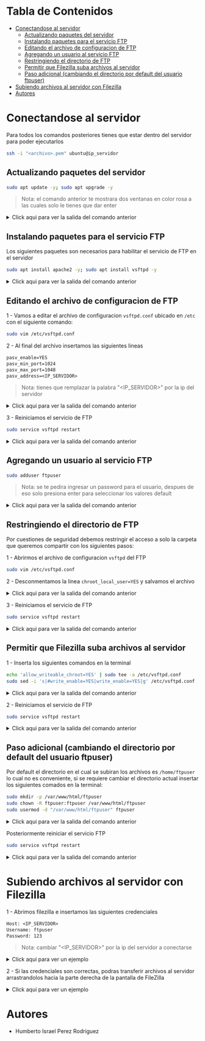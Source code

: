 # Tabla de Contenidos

- [Conectandose al servidor](#conectandose-al-servidor)
    - [Actualizando paquetes del servidor](#actualizando-paquetes-del-servidor)
    - [Instalando paquetes para el servicio FTP](#instalando-paquetes-para-el-servicio-ftp)
    - [Editando el archivo de configuracion de FTP](#editando-el-archivo-de-configuracion-de-ftp)
    - [Agregando un usuario al servicio FTP](#agregando-un-usuario-al-servicio-ftp)
    - [Restringiendo el directorio de FTP](#restringiendo-el-directorio-de-ftp)
    - [Permitir que Filezilla suba archivos al servidor](#permitir-que-filezilla-suba-archivos-al-servidor)
    - [Paso adicional (cambiando el directorio por default del usuario ftpuser)](#paso-adicional-cambiando-el-directorio-por-default-del-usuario-ftpuser)
- [Subiendo archivos al servidor con Filezilla](#subiendo-archivos-al-servidor-con-filezilla)
- [Autores](#autores)

# Conectandose al servidor

Para todos los comandos posteriores tienes que estar dentro del servidor para poder ejecutarlos

````bash
ssh -i "<archivo>.pem" ubuntu@ip_servidor
````

## Actualizando paquetes del servidor

````bash
sudo apt update -y; sudo apt upgrade -y
````

> Nota: el comando anterior te mostrara dos ventanas en color rosa a las cuales solo le tienes que dar
> enter 

<details>
  <summary>Click aqui para ver la salida del comando anterior</summary>
  
  > Esta es la primera ventana que se mostrara
  
  ![update_conf_1](aassets/img/update_conf_1.png)
  
  
  > Esta es la segunda ventana que se mostrara
  
  ![update_conf_2](aassets/img/update_conf_2.png)

</details>

## Instalando paquetes para el servicio FTP

Los siguientes paquetes son necesarios para habilitar el servicio de FTP en el servidor

````bash
sudo apt install apache2 -y; sudo apt install vsftpd -y
````

<details>
  <summary>Click aqui para ver la salida del comando anterior</summary>
  
  ![install_ftp_packages](aassets/img/install_ftp_packages.png)
  
</details>

## Editando el archivo de configuracion de FTP

1 - Vamos a editar el archivo de configuracion `vsftpd.conf` ubicado en `/etc` con el siguiente comando:

````bash
sudo vim /etc/vsftpd.conf
````

2 - Al final del archivo insertamos las siguientes lineas

````text
pasv_enable=YES
pasv_min_port=1024
pasv_max_port=1048
pasv_address=<IP_SERVIDOR>
````

> Nota: tienes que remplazar la palabra "<IP_SERVIDOR>" por la ip del servidor


<details>
  <summary>Click aqui para ver la salida del comando anterior</summary>
  
  ![end_lines](aassets/img/end_lines.png)
  
</details>

3 - Reiniciamos el servicio de FTP

````bash
sudo service vsftpd restart
````

<details>
  <summary>Click aqui para ver la salida del comando anterior</summary>
  
  ![restart_ftp_service](aassets/img/restart_ftp_service.png)
  
</details>

## Agregando un usuario al servicio FTP

````bash
sudo adduser ftpuser
````

> Nota: se te pedira ingresar un password para el usuario, despues de eso solo presiona enter para seleccionar los valores
> default 


<details>
  <summary>Click aqui para ver la salida del comando anterior</summary>
  
  ![add_user](aassets/img/add_user.png)
  
</details>

## Restringiendo el directorio de FTP

Por cuestiones de seguridad debemos restringir el acceso a solo la carpeta que queremos compartir con los siguientes pasos:

1 - Abrirmos el archivo de configuracion `vsftpd` del FTP

````bash
sudo vim /etc/vsftpd.conf
````

2 - Desconmentamos la linea `chroot_local_user=YES` y salvamos el archivo

<details>
  <summary>Click aqui para ver la salida del comando anterior</summary>
  
  ![chroot_local_user](aassets/img/chroot_local_user.png)
  
</details>


3 - Reiniciamos el servicio de FTP

````bash
sudo service vsftpd restart
````

<details>
  <summary>Click aqui para ver la salida del comando anterior</summary>
  
  ![restart_ftp_service](aassets/img/restart_ftp_service.png)
  
</details>

## Permitir que Filezilla suba archivos al servidor

1 - Inserta los siguientes comandos en la terminal

````bash
echo 'allow_writeable_chroot=YES' | sudo tee -a /etc/vsftpd.conf
sudo sed -i 's|#write_enable=YES|write_enable=YES|g' /etc/vsftpd.conf
````

<details>
  <summary>Click aqui para ver la salida del comando anterior</summary>
  
  ![allow_filezilla](aassets/img/allow_filezilla.png)
  
</details>


2 - Reiniciamos el servicio de FTP

````bash
sudo service vsftpd restart
````

<details>
  <summary>Click aqui para ver la salida del comando anterior</summary>
  
  ![restart_ftp_service](aassets/img/restart_ftp_service.png)
  
</details>


## Paso adicional (cambiando el directorio por default del usuario ftpuser)

Por default el directorio en el cual se subiran los archivos es `/home/ftpuser` lo cual no es conveniente,
si se requiere cambiar el directorio actual insertar los siguientes comados en la terminal:

````bash
sudo mkdir -p /var/www/html/ftpuser
sudo chown -R ftpuser:ftpuser /var/www/html/ftpuser
sudo usermod -d "/var/www/html/ftpuser" ftpuser
````

<details>
  <summary>Click aqui para ver la salida del comando anterior</summary>
  
  ![change_dir_ftp_user](aassets/img/change_dir_ftp_user.png)
  
</details>


Posteriormente reiniciar el servicio FTP

````bash
sudo service vsftpd restart
````

<details>
  <summary>Click aqui para ver la salida del comando anterior</summary>
  
  ![restart_ftp_service](aassets/img/restart_ftp_service.png)
  
</details>

# Subiendo archivos al servidor con Filezilla

1 - Abrimos filezilla e insertamos las siguientes credenciales

````text
Host: <IP_SERVIDOR>
Username: ftpuser
Password: 123
````

> Nota: cambiar "<IP_SERVIDOR>" por la ip del servidor a conectarse


<details>
  <summary>Click aqui para ver un ejemplo</summary> 
    
  1 - Aparecera la siguiente ventana, solo da click en el boton de "OK"
  
  ![filezilla_1](aassets/img/filezilla_1.png)
  
  2 - Aparecera la siguiente ventana, solo da click en el boton de "OK"
  
  ![filezilla_2](aassets/img/filezilla_2.png) 
  
</details>

2 - Si las credenciales son correctas, podras transferir archivos al servidor arrastrandolos hacia la parte derecha de la
pantalla de FileZilla

<details>
  <summary>Click aqui para ver un ejemplo</summary> 
   
  ![filezilla_3](aassets/img/filezilla_3.png) 
  
</details>


# Autores

- Humberto Israel Perez Rodriguez